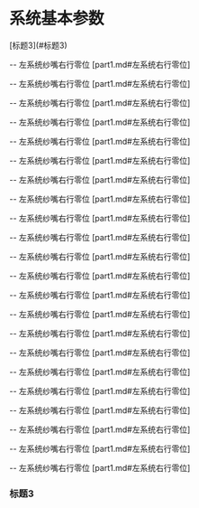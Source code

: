 # 系统基本参数

\[标题3\]\(\#标题3\)

--  左系统纱嘴右行零位 \[part1.md\#左系统右行零位\]

--  左系统纱嘴右行零位 \[part1.md\#左系统右行零位\]

--  左系统纱嘴右行零位 \[part1.md\#左系统右行零位\]

--  左系统纱嘴右行零位 \[part1.md\#左系统右行零位\]

--  左系统纱嘴右行零位 \[part1.md\#左系统右行零位\]

--  左系统纱嘴右行零位 \[part1.md\#左系统右行零位\]

--  左系统纱嘴右行零位 \[part1.md\#左系统右行零位\]

--  左系统纱嘴右行零位 \[part1.md\#左系统右行零位\]

--  左系统纱嘴右行零位 \[part1.md\#左系统右行零位\]

--  左系统纱嘴右行零位 \[part1.md\#左系统右行零位\]

--  左系统纱嘴右行零位 \[part1.md\#左系统右行零位\]

--  左系统纱嘴右行零位 \[part1.md\#左系统右行零位\]

--  左系统纱嘴右行零位 \[part1.md\#左系统右行零位\]

--  左系统纱嘴右行零位 \[part1.md\#左系统右行零位\]

--  左系统纱嘴右行零位 \[part1.md\#左系统右行零位\]

--  左系统纱嘴右行零位 \[part1.md\#左系统右行零位\]

--  左系统纱嘴右行零位 \[part1.md\#左系统右行零位\]

--  左系统纱嘴右行零位 \[part1.md\#左系统右行零位\]

--  左系统纱嘴右行零位 \[part1.md\#左系统右行零位\]

--  左系统纱嘴右行零位 \[part1.md\#左系统右行零位\]

--  左系统纱嘴右行零位 \[part1.md\#左系统右行零位\]

--  左系统纱嘴右行零位 \[part1.md\#左系统右行零位\]



### 标题3



